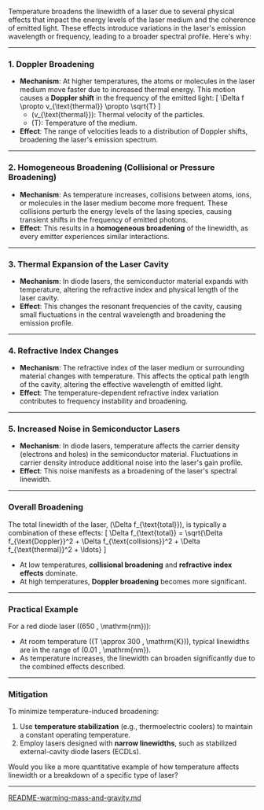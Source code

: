 Temperature broadens the linewidth of a laser due to several physical effects that impact the energy levels of the laser medium and the coherence of emitted light. These effects introduce variations in the laser's emission wavelength or frequency, leading to a broader spectral profile. Here's why:

---

### **1. Doppler Broadening**
- **Mechanism**: At higher temperatures, the atoms or molecules in the laser medium move faster due to increased thermal energy. This motion causes a **Doppler shift** in the frequency of the emitted light:
  \[
  \Delta f \propto v_{\text{thermal}} \propto \sqrt{T}
  \]
  - \(v_{\text{thermal}}\): Thermal velocity of the particles.
  - \(T\): Temperature of the medium.
- **Effect**: The range of velocities leads to a distribution of Doppler shifts, broadening the laser's emission spectrum.

---

### **2. Homogeneous Broadening (Collisional or Pressure Broadening)**
- **Mechanism**: As temperature increases, collisions between atoms, ions, or molecules in the laser medium become more frequent. These collisions perturb the energy levels of the lasing species, causing transient shifts in the frequency of emitted photons.
- **Effect**: This results in a **homogeneous broadening** of the linewidth, as every emitter experiences similar interactions.

---

### **3. Thermal Expansion of the Laser Cavity**
- **Mechanism**: In diode lasers, the semiconductor material expands with temperature, altering the refractive index and physical length of the laser cavity.
- **Effect**: This changes the resonant frequencies of the cavity, causing small fluctuations in the central wavelength and broadening the emission profile.

---

### **4. Refractive Index Changes**
- **Mechanism**: The refractive index of the laser medium or surrounding material changes with temperature. This affects the optical path length of the cavity, altering the effective wavelength of emitted light.
- **Effect**: The temperature-dependent refractive index variation contributes to frequency instability and broadening.

---

### **5. Increased Noise in Semiconductor Lasers**
- **Mechanism**: In diode lasers, temperature affects the carrier density (electrons and holes) in the semiconductor material. Fluctuations in carrier density introduce additional noise into the laser's gain profile.
- **Effect**: This noise manifests as a broadening of the laser's spectral linewidth.

---

### **Overall Broadening**
The total linewidth of the laser, \(\Delta f_{\text{total}}\), is typically a combination of these effects:
\[
\Delta f_{\text{total}} = \sqrt{\Delta f_{\text{Doppler}}^2 + \Delta f_{\text{collisions}}^2 + \Delta f_{\text{thermal}}^2 + \ldots}
\]

- At low temperatures, **collisional broadening** and **refractive index effects** dominate.
- At high temperatures, **Doppler broadening** becomes more significant.

---

### **Practical Example**
For a red diode laser (\(650 \, \mathrm{nm}\)):
- At room temperature (\(T \approx 300 \, \mathrm{K}\)), typical linewidths are in the range of \(0.01 \, \mathrm{nm}\).
- As temperature increases, the linewidth can broaden significantly due to the combined effects described.

---

### **Mitigation**
To minimize temperature-induced broadening:
1. Use **temperature stabilization** (e.g., thermoelectric coolers) to maintain a constant operating temperature.
2. Employ lasers designed with **narrow linewidths**, such as stabilized external-cavity diode lasers (ECDLs).

Would you like a more quantitative example of how temperature affects linewidth or a breakdown of a specific type of laser?


---

[README-warming-mass-and-gravity.md](https://t2m.io/2WBrQ9a)
